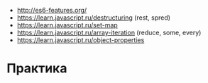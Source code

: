 ﻿* http://es6-features.org/
* https://learn.javascript.ru/destructuring (rest, spred)
* https://learn.javascript.ru/set-map
* https://learn.javascript.ru/array-iteration (reduce, some, every)
* https://learn.javascript.ru/object-properties

# Практика

